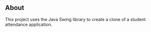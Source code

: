 ## About

This project uses the Java Swing library to create a clone of a student attendance application.
